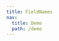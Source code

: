 ```yaml
---
title: FieldNames
nav:
  title: Demo
  path: /demo
---
```


<code src="../../examples/fieldNames.tsx"></code>
